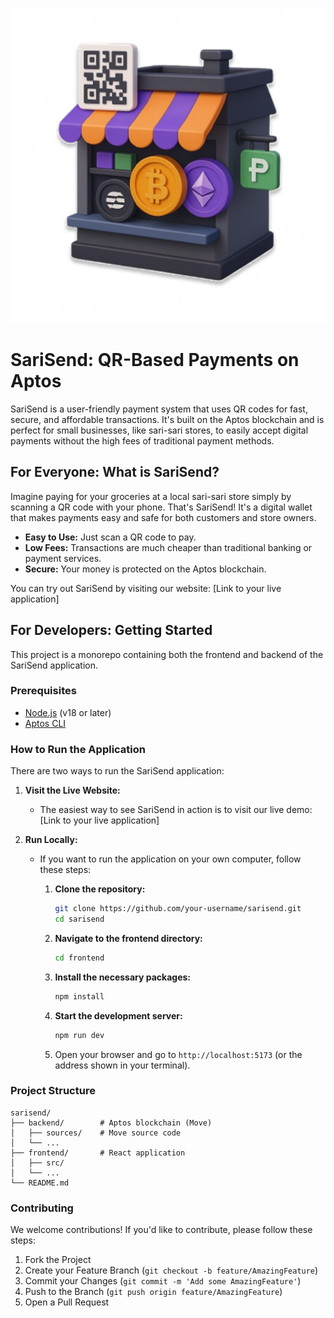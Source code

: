 ![Logo](./assets/logo.png)

# SariSend: QR-Based Payments on Aptos

SariSend is a user-friendly payment system that uses QR codes for fast, secure, and affordable transactions. It's built on the Aptos blockchain and is perfect for small businesses, like sari-sari stores, to easily accept digital payments without the high fees of traditional payment methods.

## For Everyone: What is SariSend?

Imagine paying for your groceries at a local sari-sari store simply by scanning a QR code with your phone. That's SariSend! It's a digital wallet that makes payments easy and safe for both customers and store owners.

*   **Easy to Use:** Just scan a QR code to pay.
*   **Low Fees:** Transactions are much cheaper than traditional banking or payment services.
*   **Secure:** Your money is protected on the Aptos blockchain.

You can try out SariSend by visiting our website: [Link to your live application]

## For Developers: Getting Started

This project is a monorepo containing both the frontend and backend of the SariSend application.

### Prerequisites

*   [Node.js](https://nodejs.org/) (v18 or later)
*   [Aptos CLI](https://aptos.dev/cli-tools/aptos-cli/install-aptos-cli)

### How to Run the Application

There are two ways to run the SariSend application:

1.  **Visit the Live Website:**

    *   The easiest way to see SariSend in action is to visit our live demo: [Link to your live application]

2.  **Run Locally:**

    *   If you want to run the application on your own computer, follow these steps:

        1.  **Clone the repository:**
            ```bash
            git clone https://github.com/your-username/sarisend.git
            cd sarisend
            ```

        2.  **Navigate to the frontend directory:**
            ```bash
            cd frontend
            ```

        3.  **Install the necessary packages:**
            ```bash
            npm install
            ```

        4.  **Start the development server:**
            ```bash
            npm run dev
            ```

        5.  Open your browser and go to `http://localhost:5173` (or the address shown in your terminal).

### Project Structure

```
sarisend/
├── backend/        # Aptos blockchain (Move)
│   ├── sources/    # Move source code
│   └── ...
├── frontend/       # React application
│   ├── src/
│   └── ...
└── README.md
```

### Contributing

We welcome contributions! If you'd like to contribute, please follow these steps:

1.  Fork the Project
2.  Create your Feature Branch (`git checkout -b feature/AmazingFeature`)
3.  Commit your Changes (`git commit -m 'Add some AmazingFeature'`)
4.  Push to the Branch (`git push origin feature/AmazingFeature`)
5.  Open a Pull Request